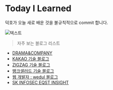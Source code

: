 # Today I Learned

덕호가 오늘 새로 배운 것을 불규칙적으로 commit 합니다. 

![텍스트](https://i.imgur.com/sRzoLoa.jpg)

> 자주 보는 블로그 리스트
- [DRAMA&COMPANY](https://blog.dramancompany.com/)
- [KAKAO 기술 블로그](https://tech.kakao.com/)
- [ZIGZAG 기술 블로그](https://devblog.croquis.com/ko/)
- [뱅크샐러드 기술 블로그](https://medium.com/rainist-engineering)
- [웹 개발자 : wedul 블로그](https://wedul.site)
- [SK INFOSEC EQST INSIGHT](https://www.skinfosec.com/newsRoom/eqstInsight/eqstInsightList.do)